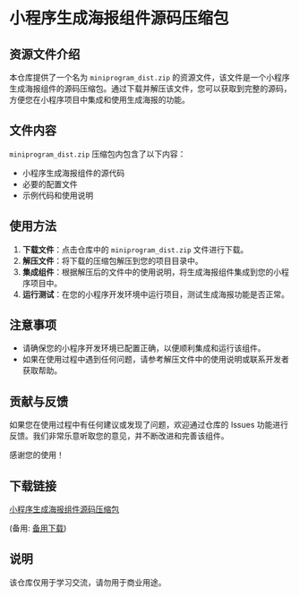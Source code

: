 # 小程序生成海报组件源码压缩包

## 资源文件介绍

本仓库提供了一个名为 `miniprogram_dist.zip` 的资源文件，该文件是一个小程序生成海报组件的源码压缩包。通过下载并解压该文件，您可以获取到完整的源码，方便您在小程序项目中集成和使用生成海报的功能。

## 文件内容

`miniprogram_dist.zip` 压缩包内包含了以下内容：

- 小程序生成海报组件的源代码
- 必要的配置文件
- 示例代码和使用说明

## 使用方法

1. **下载文件**：点击仓库中的 `miniprogram_dist.zip` 文件进行下载。
2. **解压文件**：将下载的压缩包解压到您的项目目录中。
3. **集成组件**：根据解压后的文件中的使用说明，将生成海报组件集成到您的小程序项目中。
4. **运行测试**：在您的小程序开发环境中运行项目，测试生成海报功能是否正常。

## 注意事项

- 请确保您的小程序开发环境已配置正确，以便顺利集成和运行该组件。
- 如果在使用过程中遇到任何问题，请参考解压文件中的使用说明或联系开发者获取帮助。

## 贡献与反馈

如果您在使用过程中有任何建议或发现了问题，欢迎通过仓库的 Issues 功能进行反馈。我们非常乐意听取您的意见，并不断改进和完善该组件。

感谢您的使用！

## 下载链接
[小程序生成海报组件源码压缩包](https://pan.quark.cn/s/c2d4d99105b2) 

(备用: [备用下载](https://pan.baidu.com/s/1FxjW74jtfiKsFFrSEcGTOw?pwd=1234))

## 说明

该仓库仅用于学习交流，请勿用于商业用途。
